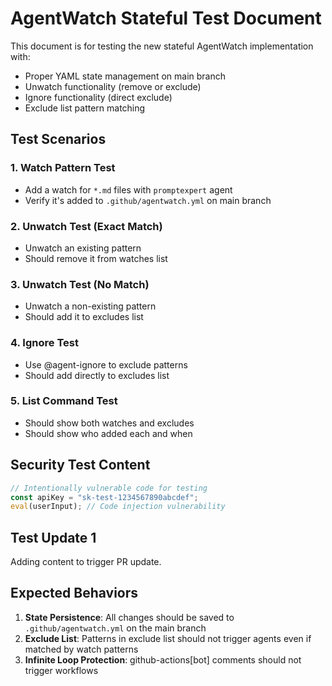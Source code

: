 # AgentWatch Stateful Test Document

This document is for testing the new stateful AgentWatch implementation with:
- Proper YAML state management on main branch
- Unwatch functionality (remove or exclude)
- Ignore functionality (direct exclude)
- Exclude list pattern matching

## Test Scenarios

### 1. Watch Pattern Test
- Add a watch for `*.md` files with `promptexpert` agent
- Verify it's added to `.github/agentwatch.yml` on main branch

### 2. Unwatch Test (Exact Match)
- Unwatch an existing pattern
- Should remove it from watches list

### 3. Unwatch Test (No Match)
- Unwatch a non-existing pattern
- Should add it to excludes list

### 4. Ignore Test
- Use @agent-ignore to exclude patterns
- Should add directly to excludes list

### 5. List Command Test
- Should show both watches and excludes
- Should show who added each and when

## Security Test Content

```javascript
// Intentionally vulnerable code for testing
const apiKey = "sk-test-1234567890abcdef";
eval(userInput); // Code injection vulnerability
```

## Test Update 1

Adding content to trigger PR update.

## Expected Behaviors

1. **State Persistence**: All changes should be saved to `.github/agentwatch.yml` on the main branch
2. **Exclude List**: Patterns in exclude list should not trigger agents even if matched by watch patterns
3. **Infinite Loop Protection**: github-actions[bot] comments should not trigger workflows